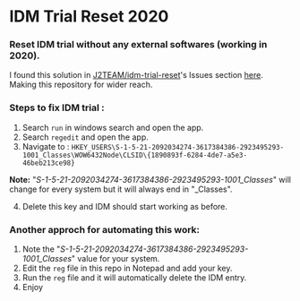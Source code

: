 # IDM Trial Reset 2020
### Reset IDM trial without any external softwares (working in 2020).

I found this solution in [J2TEAM/idm-trial-reset](https://github.com/J2TEAM/idm-trial-reset/)'s Issues section [here](https://github.com/J2TEAM/idm-trial-reset/issues/10#issuecomment-616135590). Making this repository for wider reach. 
### Steps to fix IDM trial :
1. Search ``` run ``` in windows search and open the app.
2. Search ``` regedit ``` and open the app.
3. Navigate to : ``` HKEY_USERS\S-1-5-21-2092034274-3617384386-2923495293-1001_Classes\WOW6432Node\CLSID\{1890893f-6284-4de7-a5e3-46beb213ce98} ``` 

  **Note:** "_S-1-5-21-2092034274-3617384386-2923495293-1001_Classes_" will change for every system but it will always end in "_Classes".

4. Delete this key and IDM should start working as before.

### Another approch for automating this work:
1. Note the "_S-1-5-21-2092034274-3617384386-2923495293-1001_Classes_" value for your system.
2. Edit the ``` reg ``` file in this repo in Notepad and add your key.
3. Run the ``` reg ``` file and it will automatically delete the IDM entry.
4. Enjoy 
